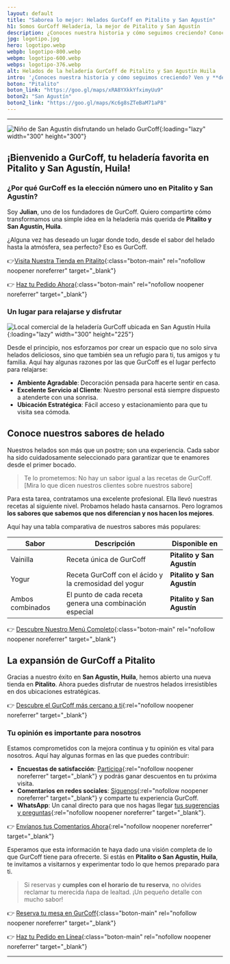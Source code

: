 ```yaml
---
layout: default
title: "Saborea lo mejor: Helados GurCoff en Pitalito y San Agustín"
h1: Somos GurCoff Heladería, la mejor de Pitalito y San Agustín
description: ¿Conoces nuestra historia y cómo seguimos creciendo? Conoce cómo GurCoff se convirtió en la heladería favorita de Pitalito y San Agustín.
jpg: logotipo.jpg
hero: logotipo.webp
webpb: logotipo-800.webp
webpm: logotipo-600.webp
webps: logotipo-376.webp
alt: Helados de la heladería GurCoff de Pitalito y San Agustín Huila
intro: '¿Conoces nuestra historia y cómo seguimos creciendo? Ven y **descubre por qué GurCoff es la heladería número uno en Pitalito y San Agustín**.'
boton: "Pitalito"
boton_link: "https://goo.gl/maps/xRA8YXkkYfximyUu9"
boton2: "San Agustín"
boton2_link: "https://goo.gl/maps/Kc6g8sZTeBaM71aP8"
---
```

----
![Niño de San Agustín disfrutando un helado GurCoff]({{'img/nosotros/helado-gurcoff.webp'|relative_url}}){:loading="lazy" width="300" height="300"}

## ¡Bienvenido a GurCoff, tu heladería favorita en Pitalito y San Agustín, Huila!

### ¿Por qué GurCoff es la elección número uno en Pitalito y San Agustín?

Soy **Julian**, uno de los fundadores de GurCoff. Quiero compartirte cómo transformamos una simple idea en la heladería más querida de **Pitalito y San Agustín, Huila**.

¿Alguna vez has deseado un lugar donde todo, desde el sabor del helado hasta la atmósfera, sea perfecto? Eso es GurCoff.

👉[Visita Nuestra Tienda en Pitalito]({{site.pitalito}}){:class="boton-main" rel="nofollow noopener noreferrer" target="_blank"}

👉 [Haz tu Pedido Ahora](https://wa.me/c/573026370737){:class="boton-main" rel="nofollow noopener noreferrer" target="_blank"}

### Un lugar para relajarse y disfrutar

![Local comercial de la heladería GurCoff ubicada en San Agustín Huila]({{site.baseurl}}/img/nosotros/gurcoff-san-agustin-huila.webp "Heladería GurCoff de San Agustín Huila"){:loading="lazy" width="300" height="225"}

Desde el principio, nos esforzamos por crear un espacio que no solo sirva helados deliciosos, sino que también sea un refugio para ti, tus amigos y tu familia. Aquí hay algunas razones por las que GurCoff es el lugar perfecto para relajarse:

- **Ambiente Agradable**: Decoración pensada para hacerte sentir en casa.
- **Excelente Servicio al Cliente**: Nuestro personal está siempre dispuesto a atenderte con una sonrisa.
- **Ubicación Estratégica**: Fácil acceso y estacionamiento para que tu visita sea cómoda.

## Conoce nuestros sabores de helado

Nuestros helados son más que un postre; son una experiencia. Cada sabor ha sido cuidadosamente seleccionado para garantizar que te enamores desde el primer bocado.

>Te lo prometemos: No hay un sabor igual a las recetas de GurCoff. [Mira lo que dicen nuestros clientes sobre nuestros sabore]

Para esta tarea, contratamos una excelente profesional. Ella llevó nuestras recetas al siguiente nivel. Probamos helado hasta cansarnos. Pero logramos **los sabores que sabemos que nos diferencian y nos hacen los mejores**.

Aquí hay una tabla comparativa de nuestros sabores más populares:

| Sabor | Descripción | Disponible en |
| ----- | ----- | ----- |
| Vainilla | Receta única de GurCoff | **Pitalito y San Agustín** |
| Yogur | Receta GurCoff con el ácido y la cremosidad del yogur | **Pitalito y San Agustín** |
| Ambos combinados | El punto de cada receta genera una combinación especial | **Pitalito y San Agustín** |

👉 [Descubre Nuestro Menú Completo](https://wa.me/c/573026370737){:class="boton-main" rel="nofollow noopener noreferrer" target="_blank"}

## La expansión de GurCoff a Pitalito

Gracias a nuestro éxito en **San Agustín, Huila**, hemos abierto una nueva tienda en **Pitalito**. Ahora puedes disfrutar de nuestros helados irresistibles en dos ubicaciones estratégicas.

👉 [Descubre el GurCoff más cercano a ti](https://www.google.com/maps/search/GurCoff+pitalito/@1.8857139,-76.4292126,11z?entry=ttu){:rel="nofollow noopener noreferrer" target="_blank"}

### Tu opinión es importante para nosotros

Estamos comprometidos con la mejora continua y tu opinión es vital para nosotros. Aquí hay algunas formas en las que puedes contribuir:

- **Encuestas de satisfacción**: [Participa]({{site.whatsapp}}){:rel="nofollow noopener noreferrer" target="_blank"} y podrás ganar descuentos en tu próxima visita.
- **Comentarios en redes sociales**: [Síguenos]({{site.instagram}}){:rel="nofollow noopener noreferrer" target="_blank"} y comparte tu experiencia GurCoff.
- **WhatsApp**: Un canal directo para que nos hagas llegar [tus sugerencias y preguntas]({{site.whatsapp}}){:rel="nofollow noopener noreferrer" target="_blank"}.

👉 [Envíanos tus Comentarios Ahora]({{site.whatsapp}}){:rel="nofollow noopener noreferrer" target="_blank"}

Esperamos que esta información te haya dado una visión completa de lo que GurCoff tiene para ofrecerte. Si estás en **Pitalito o San Agustín, Huila**, te invitamos a visitarnos y experimentar todo lo que hemos preparado para ti.

>Si reservas y **cumples con el horario de tu reserva**, no olvides reclamar tu merecida ñapa de lealtad. ¡Un pequeño detalle con mucho sabor!

👉 [Reserva tu mesa en GurCoff]({{site.whatsapp}}){:class="boton-main" rel="nofollow noopener noreferrer" target="_blank"}

👉 [Haz tu Pedido en Línea](https://wa.me/c/573026370737){:class="boton-main" rel="nofollow noopener noreferrer" target="_blank"}

----
